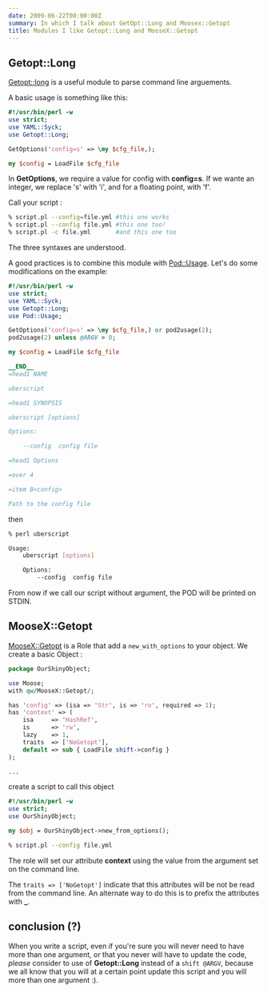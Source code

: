 ```yaml
---
date: 2009-06-22T00:00:00Z
summary: In which I talk about GetOpt::Long and Moosex::Getopt
title: Modules I like Getopt::Long and MooseX::Getopt
---
```


## Getopt::Long

[Getopt::long](http://search.cpan.org/perldoc?Getopt::Long) is a useful module to parse command line arguements.

A basic usage is something like this:

```perl
#!/usr/bin/perl -w
use strict;
use YAML::Syck;
use Getopt::Long;

GetOptions('config=s' => \my $cfg_file,);

my $config = LoadFile $cfg_file
```

In **GetOptions**, we require a value for config with **config=s**. If we wante an integer, we replace 's' with 'i', and for a floating point, with 'f'.

Call your script :

```bash
% script.pl --config=file.yml #this one works
% script.pl --config file.yml #this one too!
% script.pl -c file.yml       #and this one too
```

The three syntaxes are understood.

A good practices is to combine this module with [Pod::Usage](http://search.cpan.org/perldoc?Pod::Usage). Let's do some modifications on the example:

```perl
#!/usr/bin/perl -w
use strict;
use YAML::Syck;
use Getopt::Long;
use Pod::Usage;

GetOptions('config=s' => \my $cfg_file,) or pod2usage(2);
pod2usage(2) unless @ARGV > 0;

my $config = LoadFile $cfg_file

__END__
=head1 NAME

uberscript

=head1 SYNOPSIS

uberscript [options]

Options:

    --config  config file

=head1 Options

=over 4

=item B<config>

Path to the config file
```

then

```bash
% perl uberscript

Usage:
    uberscript [options]

    Options:
        --config  config file
```

From now if we call our script without argument, the POD will be printed on STDIN.

## MooseX::Getopt

[MooseX::Getopt](http://search.cpan.org/perldoc?MooseX::Getopt) is a Role that add a `new_with_options` to your object. We create a basic Object :

```perl
package OurShinyObject;

use Moose;
with qw/MooseX::Getopt/;

has 'config' => (isa => 'Str', is => 'ro', required => 1);
has 'context' => (
    isa     => 'HashRef',
    is      => 'rw',
    lazy    => 1,
    traits  => ['NoGetopt'],
    default => sub { LoadFile shift->config }
);

...
```

create a script to call this object

```perl
#!/usr/bin/perl -w
use strict;
use OurShinyObject;

my $obj = OurShinyObject->new_from_options();

```

```sh
% script.pl --config file.yml
```

The role will set our attribute **context** using the value from the argument set on the command line.

The `traits => ['NoGetopt']` indicate that this attributes will be not be read from the command line. An alternate way to do this is to prefix the attributes with **_**.

## conclusion (?)

When you write a script, even if you're sure you will never need to have more than one argument, or that you never will have to update the code, *please* consider to use of **Getopt::Long** instead of a `shift @ARGV`, because we all know that you will at a certain point update this script and you will more than one argument :).
